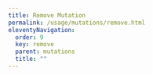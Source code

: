 ```yaml
---
title: Remove Mutation
permalink: /usage/mutations/remove.html
eleventyNavigation:
  order: 9
  key: remove
  parent: mutations
  title: ""
---
```

